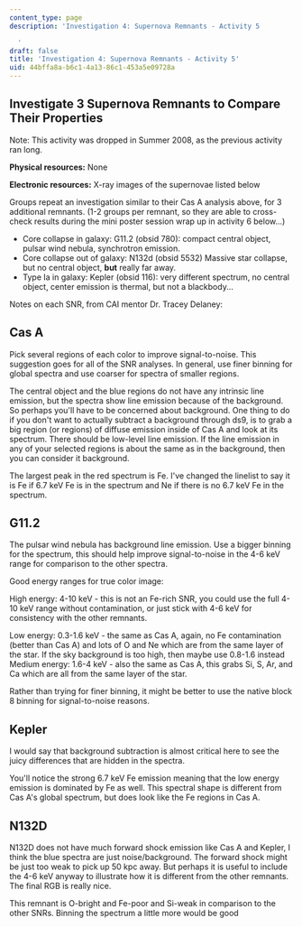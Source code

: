```yaml
---
content_type: page
description: 'Investigation 4: Supernova Remnants - Activity 5

  '
draft: false
title: 'Investigation 4: Supernova Remnants - Activity 5'
uid: 44bffa8a-b6c1-4a13-86c1-453a5e09728a
---
```

## **Investigate 3 Supernova Remnants to Compare Their Properties**

Note: This activity was dropped in Summer 2008, as the previous activity ran long.

**Physical resources:** None

**Electronic resources:** X-ray images of the supernovae listed below

Groups repeat an investigation similar to their Cas A analysis above, for 3 additional remnants. (1-2 groups per remnant, so they are able to cross-check results during the mini poster session wrap up in activity 6 below...)

- Core collapse in galaxy: G11.2 (obsid 780): compact central object, pulsar wind nebula, synchrotron emission.
- Core collapse out of galaxy: N132d (obsid 5532) Massive star collapse, but no central object, **but** really far away.
- Type Ia in galaxy: Kepler (obsid 116): very different spectrum, no central object, center emission is thermal, but not a blackbody...

Notes on each SNR, from CAI mentor Dr. Tracey Delaney:

## **Cas A**

Pick several regions of each color to improve signal-to-noise. This suggestion goes for all of the SNR analyses. In general, use finer binning for global spectra and use coarser for spectra of smaller regions.

The central object and the blue regions do not have any intrinsic line emission, but the spectra show line emission because of the background. So perhaps you'll have to be concerned about background. One thing to do if you don't want to actually subtract a background through ds9, is to grab a big region (or regions) of diffuse emission inside of Cas A and look at its spectrum. There should be low-level line emission. If the line emission in any of your selected regions is about the same as in the background, then you can consider it background.

The largest peak in the red spectrum is Fe. I've changed the linelist to say it is Fe if 6.7 keV Fe is in the spectrum and Ne if there is no 6.7 keV Fe in the spectrum.

## **G11.2**

The pulsar wind nebula has background line emission. Use a bigger binning for the spectrum, this should help improve signal-to-noise in the 4-6 keV range for comparison to the other spectra.

Good energy ranges for true color image:

High energy: 4-10 keV - this is not an Fe-rich SNR, you could use the full 4-10 keV range without contamination, or just stick with 4-6 keV for consistency with the other remnants.

Low energy: 0.3-1.6 keV - the same as Cas A, again, no Fe contamination (better than Cas A) and lots of O and Ne which are from the same layer of the star. If the sky background is too high, then maybe use 0.8-1.6 instead Medium energy: 1.6-4 keV - also the same as Cas A, this grabs Si, S, Ar, and Ca which are all from the same layer of the star.

Rather than trying for finer binning, it might be better to use the native block 8 binning for signal-to-noise reasons.

## **Kepler**

I would say that background subtraction is almost critical here to see the juicy differences that are hidden in the spectra.

You'll notice the strong 6.7 keV Fe emission meaning that the low energy emission is dominated by Fe as well. This spectral shape is different from Cas A's global spectrum, but does look like the Fe regions in Cas A.

## **N132D**

N132D does not have much forward shock emission like Cas A and Kepler, I think the blue spectra are just noise/background. The forward shock might be just too weak to pick up 50 kpc away. But perhaps it is useful to include the 4-6 keV anyway to illustrate how it is different from the other remnants. The final RGB is really nice.

This remnant is O-bright and Fe-poor and Si-weak in comparison to the other SNRs. Binning the spectrum a little more would be good